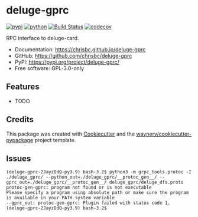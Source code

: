 # deluge-gprc


[![pypi](https://img.shields.io/pypi/v/deluge-gprc.svg)](https://pypi.org/project/deluge-gprc/)
[![python](https://img.shields.io/pypi/pyversions/deluge-gprc.svg)](https://pypi.org/project/deluge-gprc/)
[![Build Status](https://github.com/chrisbc/deluge-gprc/actions/workflows/dev.yml/badge.svg)](https://github.com/chrisbc/deluge-gprc/actions/workflows/dev.yml)
[![codecov](https://codecov.io/gh/chrisbc/deluge-gprc/branch/main/graphs/badge.svg)](https://codecov.io/github/chrisbc/deluge-gprc)



RPC interface to deluge-card.


* Documentation: <https://chrisbc.github.io/deluge-gprc>
* GitHub: <https://github.com/chrisbc/deluge-gprc>
* PyPI: <https://pypi.org/project/deluge-gprc/>
* Free software: GPL-3.0-only


## Features

* TODO

## Credits

This package was created with [Cookiecutter](https://github.com/audreyr/cookiecutter) and the [waynerv/cookiecutter-pypackage](https://github.com/waynerv/cookiecutter-pypackage) project template.

## Issues

```
(deluge-gprc-2JayzDdQ-py3.9) bash-3.2$ python3 -m grpc_tools.protoc -I ./deluge_gprc/ --python_out=./deluge_gprc/__protoc_gen__/ --gprc_out=./deluge_gprc/__protoc_gen__/ deluge_gprc/deluge_dfs.proto
protoc-gen-gprc: program not found or is not executable
Please specify a program using absolute path or make sure the program is available in your PATH system variable
--gprc_out: protoc-gen-gprc: Plugin failed with status code 1.
(deluge-gprc-2JayzDdQ-py3.9) bash-3.2$
```
